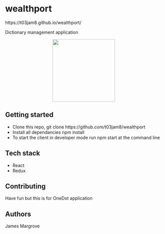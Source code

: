 <h1> wealthport </h2>
https://t03jam8.github.io/wealthport/
<p> Dictionary management application <p> 


<p align="center">
<img align="center" src="https://thumbs.gfycat.com/BrokenEthicalBrahmanbull-size_restricted.gif" height="200px">
</p>



<h2> Getting started </h2> 
 <ul>
 <li>Clone this repo, git clone https://github.com/t03jam8/wealthport</li>
 <li>Install all dependancies npm install</li>
 <li>To start the client in developer mode run npm start at the command line </li>
 </ul>

<h2> Tech stack </h2>
<ul>
 <li>React</li>
 <li> Redux</li>
</ul>



<h2> Contributing</h2>
<p>Have fun but this is for OneDot application</p>

<h2>Authors</h2>
<p>James Margrove </p>
